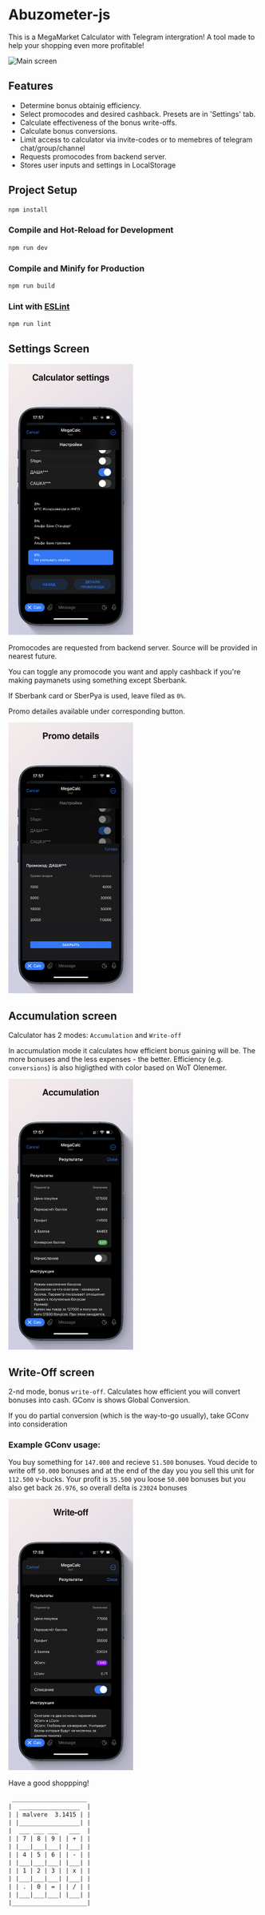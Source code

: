 # Abuzometer-js

This is a MegaMarket Calculator with Telegram intergration! A tool made to help your shopping even more profitable!

![Main screen](.github/screenshots/1.png)
## Features

- Determine bonus obtainig efficiency.
- Select promocodes and desired cashback. Presets are in 'Settings' tab.
- Calculate effectiveness of the bonus write-offs.
- Calculate bonus conversions.
- Limit access to calculator via invite-codes or to memebres of telegram chat/group/channel
- Requests promocodes from backend server. 
- Stores user inputs and settings in LocalStorage


## Project Setup

```sh
npm install
```

### Compile and Hot-Reload for Development

```sh
npm run dev
```

### Compile and Minify for Production

```sh
npm run build
```

### Lint with [ESLint](https://eslint.org/)

```sh
npm run lint
```
## Settings Screen
[<img src=".github/screenshots/2.png" width="250"/>](.github/screenshots/2.png)

Promocodes are requested from backend server. Source will be provided in nearest future.

You can toggle any promocode you want and apply cashback if you're making paymanets using something except Sberbank. 

If Sberbank card or SberPya is used, leave filed as `0%`.

Promo detailes available under corresponding button.

[<img src=".github/screenshots/3.png" width="250"/>](.github/screenshots/2.png)

## Accumulation screen

Calculator has 2 modes: `Accumulation` and `Write-off`

In accumulation mode it calculates how efficient bonus gaining will be. The more bonuses and the less expenses - the better. Efficiency (e.g. `conversions`) is also higligthed with color based on WoT Olenemer.

[<img src=".github/screenshots/4.png" width="250"/>](.github/screenshots/2.png)

## Write-Off screen

2-nd mode, bonus `write-off`. Calculates how efficient you will convert bonuses into cash. GConv is shows Global Conversion. 

If you do partial conversion (which is the way-to-go usually), take GConv into consideration
### Example GConv usage:

You buy something for `147.000` and recieve `51.500` bonuses. Youd decide to write off `50.000` bonuses and at the end of the day you you sell this unit for `112.500` v-bucks. Your profit is `35.500` you loose `50.000` bonuses but you also get back `26.976`, so overall delta is `23024` bonuses

[<img src=".github/screenshots/5.png" width="250"/>](.github/screenshots/2.png)

Have a good shoppping!

```
 _____________________
|  _________________  |
| | malvere  3.1415 | |
| |_________________| |
|  ___ ___ ___   ___  |
| | 7 | 8 | 9 | | + | |
| |___|___|___| |___| |
| | 4 | 5 | 6 | | - | |
| |___|___|___| |___| |
| | 1 | 2 | 3 | | x | |
| |___|___|___| |___| |
| | . | 0 | = | | / | |
| |___|___|___| |___| |
|_____________________|
```
